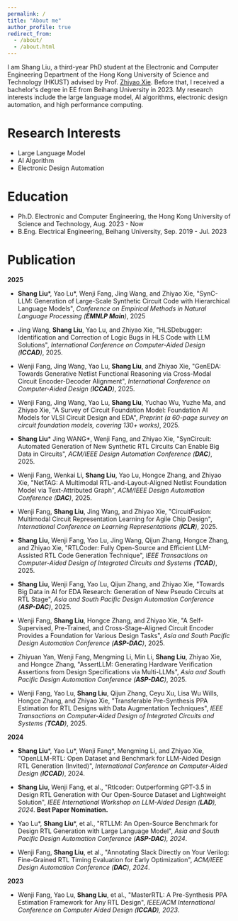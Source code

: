 ```yaml
---
permalink: /
title: "About me"
author_profile: true
redirect_from: 
  - /about/
  - /about.html
---
```


I am Shang Liu, a third-year PhD student at the Electronic and Computer Engineering Department of the Hong Kong University of Science and Technology (HKUST) advised by Prof. [Zhiyao Xie](https://zhiyaoxie.com/). Before that, I received a bachelor's degree in EE from Beihang University in 2023. My research interests include the large language model, AI algorithms, electronic design automation, and high performance computing. 

Research Interests
======
 * Large Language Model
 * AI Algorithm
 * Electronic Design Automation

Education
======
 * Ph.D. Electronic and Computer Engineering, the Hong Kong University of Science and Technology, Aug. 2023 - Now
 * B.Eng. Electrical Engineering, Beihang University, Sep. 2019 - Jul. 2023

Publication
======

**2025**

* **Shang Liu**\*, Yao Lu\*, Wenji Fang, Jing Wang, and Zhiyao Xie, "SynC-LLM: Generation of Large-Scale Synthetic Circuit Code with Hierarchical Language Models", *Conference on Empirical Methods in Natural Language Processing (**EMNLP Main**)*, 2025

* Jing Wang, **Shang Liu**, Yao Lu, and Zhiyao Xie, "HLSDebugger: Identification and Correction of Logic Bugs in HLS Code with LLM Solutions", *International Conference on Computer-Aided Design (**ICCAD**)*, 2025.

* Wenji Fang, Jing Wang, Yao Lu, **Shang Liu**, and Zhiyao Xie, "GenEDA: Towards Generative Netlist Functional Reasoning via Cross-Modal Circuit Encoder-Decoder Alignment", *International Conference on Computer-Aided Design (**ICCAD**)*, 2025.

* Wenji Fang, Jing Wang, Yao Lu, **Shang Liu**, Yuchao Wu, Yuzhe Ma, and Zhiyao Xie, "A Survey of Circuit Foundation Model: Foundation AI Models for VLSI Circuit Design and EDA", *Preprint (a 60-page survey on circuit foundation models, covering 130+ works)*, 2025.

* **Shang Liu**\* Jing WANG\*, Wenji Fang, and Zhiyao Xie, "SynCircuit: Automated Generation of New Synthetic RTL Circuits Can Enable Big Data in Circuits", *ACM/IEEE Design Automation Conference (**DAC**)*, 2025.

* Wenji Fang, Wenkai Li, **Shang Liu**, Yao Lu, Hongce Zhang, and Zhiyao Xie, "NetTAG: A Multimodal RTL-and-Layout-Aligned Netlist Foundation Model via Text-Attributed Graph", *ACM/IEEE Design Automation Conference (**DAC**)*, 2025.

* Wenji Fang, **Shang Liu**, Jing Wang, and Zhiyao Xie, "CircuitFusion: Multimodal Circuit Representation Learning for Agile Chip Design", *International Conference on Learning Representations (**ICLR**)*, 2025.

* **Shang Liu**, Wenji Fang, Yao Lu, Jing Wang, Qijun Zhang, Hongce Zhang, and Zhiyao Xie, "RTLCoder: Fully Open-Source and Efficient LLM-Assisted RTL Code Generation Technique", *IEEE Transactions on Computer-Aided Design of Integrated Circuits and Systems (**TCAD**)*, 2025.

* **Shang Liu**, Wenji Fang, Yao Lu, Qijun Zhang, and Zhiyao Xie, "Towards Big Data in AI for EDA Research: Generation of New Pseudo Circuits at RTL Stage", *Asia and South Pacific Design Automation Conference (**ASP-DAC**)*, 2025.

* Wenji Fang, **Shang Liu**, Hongce Zhang, and Zhiyao Xie, "A Self-Supervised, Pre-Trained, and Cross-Stage-Aligned Circuit Encoder Provides a Foundation for Various Design Tasks", *Asia and South Pacific Design Automation Conference (**ASP-DAC**)*, 2025.

* Zhiyuan Yan, Wenji Fang, Mengming Li, Min Li, **Shang Liu**, Zhiyao Xie, and Hongce Zhang, "AssertLLM: Generating Hardware Verification Assertions from Design Specifications via Multi-LLMs", *Asia and South Pacific Design Automation Conference (**ASP-DAC**)*, 2025.

* Wenji Fang, Yao Lu, **Shang Liu**, Qijun Zhang, Ceyu Xu, Lisa Wu Wills, Hongce Zhang, and Zhiyao Xie, "Transferable Pre-Synthesis PPA Estimation for RTL Designs with Data Augmentation Techniques", *IEEE Transactions on Computer-Aided Design of Integrated Circuits and Systems (**TCAD**)*, 2025.

**2024**

* **Shang Liu**\*, Yao Lu\*, Wenji Fang\*, Mengming Li, and Zhiyao Xie, "OpenLLM-RTL: Open Dataset and Benchmark for LLM-Aided Design RTL Generation (Invited)", *International Conference on Computer-Aided Design (**ICCAD**)*, 2024.

* **Shang Liu**, Wenji Fang, et al., "Rtlcoder: Outperforming GPT-3.5 in Design RTL Generation with Our Open-Source Dataset and Lightweight Solution", *IEEE International Workshop on LLM-Aided Design (**LAD**), 2024*. **Best Paper Nomination.** 

* Yao Lu\*, **Shang Liu**\*, et al., "RTLLM: An Open-Source Benchmark for Design RTL Generation with Large Language Model", *Asia and South Pacific Design Automation Conference (**ASP-DAC**), 2024*.


* Wenji Fang, **Shang Liu**, et al., "Annotating Slack Directly on Your Verilog: Fine-Grained RTL Timing Evaluation for Early Optimization", *ACM/IEEE Design Automation Conference (**DAC**), 2024*.

**2023**

* Wenji Fang, Yao Lu, **Shang Liu**, et al., "MasterRTL: A Pre-Synthesis PPA Estimation Framework for Any RTL Design", *IEEE/ACM International Conference on Computer Aided Design (**ICCAD**), 2023*.
